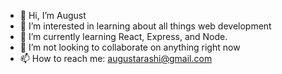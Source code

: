 - 👋 Hi, I’m August
- 👀 I’m interested in learning about all things web development
- 🌱 I’m currently learning React, Express, and Node.
- 💞️ I’m not looking to collaborate on anything right now
- 📫 How to reach me: augustarashi@gmail.com

<!---
avqxstyne/avqxstyne is a ✨ special ✨ repository because its `README.md` (this file) appears on your GitHub profile.
You can click the Preview link to take a look at your changes.
--->
